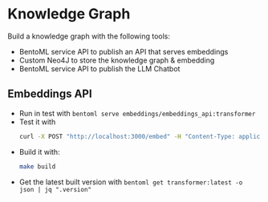# Knowledge Graph

Build a knowledge graph with the following tools:
- BentoML service API to publish an API that serves embeddings
- Custom Neo4J to store the knowledge graph & embedding
- BentoML service API to publish the LLM Chatbot

## Embeddings API

- Run in test with `bentoml serve embeddings/embeddings_api:transformer`
- Test it with 
    ```bash
    curl -X POST "http://localhost:3000/embed" -H "Content-Type: application/json" --data '{"text": "What is the capital of France?"}'
    ```
- Build it with:
    ```bash
    make build
    ```
- Get the latest built version with `bentoml get transformer:latest -o json | jq ".version"`
